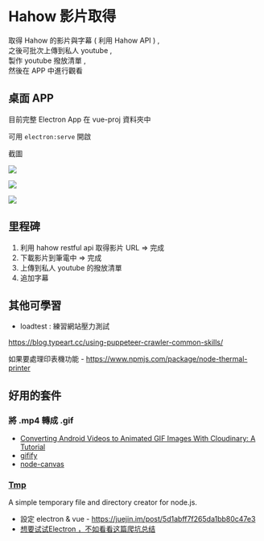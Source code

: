 # Hahow 影片取得

取得 Hahow 的影片與字幕 ( 利用 Hahow API ) ,  
之後可批次上傳到私人 youtube ,  
製作 youtube 撥放清單 ,  
然後在 APP 中進行觀看  

## 桌面 APP 

目前完整 Electron App 在 vue-proj 資料夾中 

可用 `electron:serve` 開啟

截圖 

![](https://i.imgur.com/NSBoLfg.png)

![](https://i.imgur.com/nWLQsoD.png)

![](https://i.imgur.com/cfbvsuq.png)


## 里程碑

1. 利用 hahow restful api 取得影片 URL => 完成
2. 下載影片到筆電中 => 完成
3. 上傳到私人 youtube 的撥放清單
4. 追加字幕

## 其他可學習 

- loadtest : 練習網站壓力測試

https://blog.typeart.cc/using-puppeteer-crawler-common-skills/

如果要處理印表機功能 - https://www.npmjs.com/package/node-thermal-printer

## 好用的套件 

### 將 .mp4 轉成 .gif
- [Converting Android Videos to Animated GIF Images With Cloudinary: A Tutorial](https://cloudinary.com/blog/converting_android_videos_to_animated_gif_images_with_cloudinary_a_tutorial)
- [gifify](https://www.npmjs.com/package/gifify)
- [node-canvas](https://www.npmjs.com/package/canvas)

### [Tmp](https://www.npmjs.com/package/tmp)
A simple temporary file and directory creator for node.js.

- 設定 electron & vue - https://juejin.im/post/5d1abff7f265da1bb80c47e3
- [想要试试Electron ，不如看看这篇爬坑总结](https://juejin.im/post/5ede23c6e51d45783f11023d)
